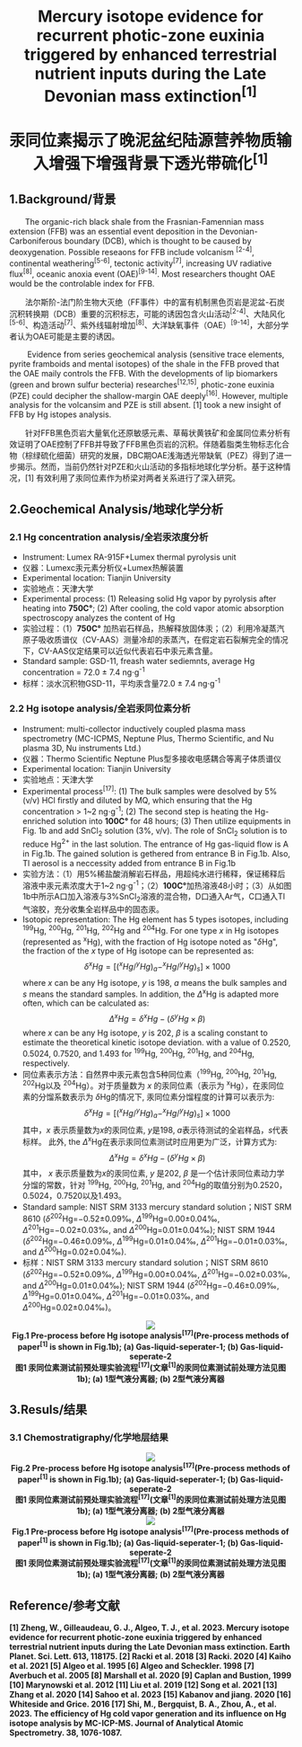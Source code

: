# <center>Mercury isotope evidence for recurrent photic-zone euxinia triggered by enhanced terrestrial nutrient inputs during the Late Devonian mass extinction<sup>[1]<sup></center>

# <center>汞同位素揭示了晚泥盆纪陆源营养物质输入增强下增强背景下透光带硫化<sup>[1]<sup></center>

## **1.Background/背景**

&emsp;&emsp;The organic-rich black shale from the Frasnian-Famennian mass extension (FFB) was an essential event deposition in the Devonian-Carboniferous boundary (DCB), which is thought to be caused by deoxygenation. Possible reseaons for FFB include volcanism <sup>[2-4]</sup>, continental weathering<sup>[5-6]</sup>, tectonic activity<sup>[7]</sup>, increasing UV radiative flux<sup>[8]</sup>, oceanic anoxia event (OAE)<sup>[9-14]</sup>. Most researchers thought OAE would be the controlable index for FFB.

&emsp;&emsp;法尔斯阶-法门阶生物大灭绝（FF事件）中的富有机制黑色页岩是泥盆-石炭沉积转换期（DCB）重要的沉积标志，可能的诱因包含火山活动<sup>[2-4]</sup>、大陆风化<sup>[5-6]</sup>、构造活动<sup>[7]</sup>、紫外线辐射增加<sup>[8]</sup>、大洋缺氧事件（OAE）<sup>[9-14]</sup>，大部分学者认为OAE可能是主要的诱因。

&emsp;&emsp; Evidence from series geochemical analysis (sensitive trace elements, pyrite framboids and mental isotopes) of the shale in the FFB proved that the OAE maily controls the FFB. With the developments of lip biomarkers (green and brown sulfur becteria) researches<sup>[12,15]</sup>, photic-zone euxinia (PZE) could decipher the shallow-margin OAE deeply<sup>[16]</sup>. However, multiple analysis for the volcansim and PZE is still absent. [1] took a new insight of FFB by Hg istopes analysis.

&emsp;&emsp;针对FFB黑色页岩大量氧化还原敏感元素、草莓状黄铁矿和金属同位素分析有效证明了OAE控制了FFB并导致了FFB黑色页岩的沉积。伴随着脂类生物标志化合物（棕绿硫化细菌）研究的发展，DBC期OAE浅海透光带缺氧（PEZ）得到了进一步揭示。然而，当前仍然针对PZE和火山活动的多指标地球化学分析。基于这种情况，[1] 有效利用了汞同位素作为桥梁对两者关系进行了深入研究。

## **2.Geochemical Analysis/地球化学分析**

### 2.1 Hg concentration analysis/全岩汞浓度分析

* Instrument: Lumex RA-915F+Lumex thermal pyrolysis unit
* 仪器：Lumexc汞元素分析仪+Lumex热解装置
* Experimental location: Tianjin University
* 实验地点：天津大学
* Experimental process: (1) Releasing solid Hg vapor by pyrolysis after heating into <b>750C&deg;</b>; (2) After cooling, the cold vapor atomic absorption spectroscopy analyzes the content of Hg
* 实验过程：（1）<b>750C&deg;</b> 加热岩石样品，热解释放固体汞；（2）利用冷凝蒸汽原子吸收质谱仪（CV-AAS）测量冷却的汞蒸汽，在假定岩石裂解完全的情况下，CV-AAS仪定结果可以近似代表岩石中汞元素含量。
* Standard sample: GSD-11, freash water sediemnts, average Hg concentration = 72.0 $\pm$ 7.4 ng$\cdot$g<sup>-1</sup>
* 标样：淡水沉积物GSD-11，平均汞含量72.0 $\pm$ 7.4 ng$\cdot$g<sup>-1</sup>

### 2.2 Hg isotope analysis/全岩汞同位素分析

* Instrument: multi-collector inductively coupled plasma mass spectrometry (MC-ICPMS, Neptune Plus, Thermo Scientific, and Nu plasma 3D, Nu instruments Ltd.)
* 仪器：Thermo Scientific Neptune Plus型多接收电感耦合等离子体质谱仪
* Experimental location: Tianjin University
* 实验地点：天津大学
* Experimental process<sup>[17]</sup>: (1) The bulk samples were desolved by 5% (v/v) HCl firstly and diluted by MQ, which ensuring that the Hg concentration > 1~2 ng$\cdot$g<sup>-1</sup>; (2) The second step is heating the Hg-enriched solution into <b>100C&deg;</b> for 48 hours; (3) Then utilize equipments in Fig. 1b and add SnCl<sub>2</sub> solution (3%, v/v). The role of SnCl<sub>2</sub> solution is to reduce Hg<sup>2+</sup> in the last solution. The entrance of Hg gas-liquid flow is A in Fig.1b. The gained solution is gethered from entrance B in Fig.1b. Also, Tl aerosol is a neccessity added from entrance B in Fig.1b
* 实验方法：（1）用5%稀盐酸消解岩石样品，用超纯水进行稀释，保证稀释后溶液中汞元素浓度大于1~2 ng$\cdot$g<sup>-1</sup>；（2）<b>100C&deg;</b>加热溶液48小时；（3）从如图1b中所示A口加入溶液与3%SnCl<sub>2</sub>溶液的混合物，D口通入Ar气，C口通入Tl气溶胶，充分收集全岩样品中的固态汞。
* Isotopic representation: The Hg element has 5 types isotopes, including <sup>199</sup>Hg, <sup>200</sup>Hg, <sup>201</sup>Hg, <sup>202</sup>Hg and <sup>204</sup>Hg. For one type *x* in Hg isotopes (represented as <sup>x</sup>Hg), with the fraction of Hg isotope noted as "$\delta$Hg", the fraction of the *x* type of Hg isotope can be represented as:
$$
\delta^xHg=[(^xHg/^yHg)_a-^xHg/^yHg)_s]\times1000
$$
where *x* can be any Hg isotope, *y* is 198, *a* means the bulk samples and *s* means the standard samples.
In addition, the $\Delta$<sup>x</sup>Hg is adapted more often, which can be calculated as:
$$
\Delta^xHg=\delta^xHg-(\delta^yHg\times\beta)
$$
where *x* can be any Hg isotope, *y* is 202, *$\beta$* is a scaling constant to estimate the theoretical kinetic isotope deviation. with a value of 0.2520, 0.5024, 0.7520, and 1.493 for <sup>199</sup>Hg, <sup>200</sup>Hg, <sup>201</sup>Hg, and <sup>204</sup>Hg, respectively.
* 同位素表示方法：自然界中汞元素包含5种同位素（<sup>199</sup>Hg, <sup>200</sup>Hg, <sup>201</sup>Hg, <sup>202</sup>Hg以及 <sup>204</sup>Hg）。对于质量数为 *x* 的汞同位素（表示为 <sup>x</sup>Hg），在汞同位素的分馏系数表示为 $\delta$Hg的情况下, 汞同位素分馏程度的计算可以表示为:
$$
\delta^xHg=[(^xHg/^yHg)_a-^xHg/^yHg)_s]\times1000
$$
其中，*x* 表示质量数为*x*的汞同位素, *y*是198, *a*表示待测试的全岩样品，*s*代表标样。
此外, the $\Delta$<sup>x</sup>Hg在表示汞同位素测试时应用更为广泛，计算方式为:
$$
\Delta^xHg=\delta^xHg-(\delta^yHg\times\beta)
$$
其中， *x* 表示质量数为*x*的汞同位素, *y* 是202, *$\beta$* 是一个估计汞同位素动力学分馏的常数，针对 <sup>199</sup>Hg, <sup>200</sup>Hg, <sup>201</sup>Hg, and <sup>204</sup>Hg的取值分别为0.2520，0.5024，0.7520以及1.493。
* Standard sample: NIST SRM 3133 mercury standard solution；NIST SRM 8610 ($\delta$<sup>202</sup>Hg=−0.52±0.09‰, $\Delta$<sup>199</sup>Hg=0.00±0.04‰, $\Delta$<sup>201</sup>Hg=−0.02±0.03‰, and $\Delta$<sup>200</sup>Hg=0.01±0.04‰); NIST SRM 1944 ($\delta$<sup>202</sup>Hg=−0.46±0.09‰, $\Delta$<sup>199</sup>Hg=0.01±0.04‰, $\Delta$<sup>201</sup>Hg=−0.01±0.03‰, and $\Delta$<sup>200</sup>Hg=0.02±0.04‰).
* 标样：NIST SRM 3133 mercury standard solution；NIST SRM 8610 ($\delta$<sup>202</sup>Hg=−0.52±0.09‰, $\Delta$<sup>199</sup>Hg=0.00±0.04‰, $\Delta$<sup>201</sup>Hg=−0.02±0.03‰, and $\Delta$<sup>200</sup>Hg=0.01±0.04‰); NIST SRM 1944 ($\delta$<sup>202</sup>Hg=−0.46±0.09‰, $\Delta$<sup>199</sup>Hg=0.01±0.04‰, $\Delta$<sup>201</sup>Hg=−0.01±0.03‰, and $\Delta$<sup>200</sup>Hg=0.02±0.04‰)。

<center><img src="./imgs/d3ja00056g-f1.gif"></center>
<center><b>Fig.1 Pre-process before Hg isotope analysis<sup>[17]</sup>(Pre-process methods of paper<sup>[1]</sup> is shown in Fig.1b); (a) Gas-liquid-seperater-1; (b) Gas-liquid-seperate-2</b></center>
<center><b>图1 汞同位素测试前预处理实验流程<sup>[17]</sup>(文章<sup>[1]</sup>的汞同位素测试前处理方法见图1b); (a) 1型气液分离器; (b) 2型气液分离器</b></center>

## **3.Resuls/结果**
### 3.1 Chemostratigraphy/化学地层结果

<center><img src="./imgs/fig2.jpg"></center>
<center><b>Fig.2 Pre-process before Hg isotope analysis<sup>[17]</sup>(Pre-process methods of paper<sup>[1]</sup> is shown in Fig.1b); (a) Gas-liquid-seperater-1; (b) Gas-liquid-seperate-2</b></center>
<center><b>图1 汞同位素测试前预处理实验流程<sup>[17]</sup>(文章<sup>[1]</sup>的汞同位素测试前处理方法见图1b); (a) 1型气液分离器; (b) 2型气液分离器</b></center>

<center><img src="./imgs/fig3.jpg"></center>
<center><b>Fig.1 Pre-process before Hg isotope analysis<sup>[17]</sup>(Pre-process methods of paper<sup>[1]</sup> is shown in Fig.1b); (a) Gas-liquid-seperater-1; (b) Gas-liquid-seperate-2</b></center>
<center><b>图1 汞同位素测试前预处理实验流程<sup>[17]</sup>(文章<sup>[1]</sup>的汞同位素测试前处理方法见图1b); (a) 1型气液分离器; (b) 2型气液分离器</b></center>

## **Reference/参考文献**

 <b>[1] Zheng, W., Gilleaudeau, G. J., Algeo, T. J., et al. 2023.  Mercury isotope evidence for recurrent photic-zone euxinia triggered by enhanced terrestrial nutrient inputs during the Late Devonian mass extinction. Earth Planet. Sci. Lett. 613, 118175.<b>
 [2] Racki et al. 2018
 [3] Racki. 2020
 [4] Kaiho et al. 2021
 [5] Algeo et al. 1995
 [6] Algeo and Scheckler. 1998
 [7] Averbuch et al. 2005
 [8] Marshall et al. 2020
 [9] Caplan and Bustion, 1999
 [10] Marynowski et al. 2012
 [11] Liu et al. 2019
 [12] Song et al. 2021
 [13] Zhang et al. 2020
 [14] Sahoo et al. 2023
 [15] Kabanov and jiang. 2020
 [16] Whiteside and Grice. 2016
 [17] Shi, M., Bergquist, B. A., Zhou, A., et al. 2023. The efficiency of Hg cold vapor generation and its
influence on Hg isotope analysis by MC-ICP-MS. Journal of Analytical Atomic Spectrometry. 38, 1076-1087.
